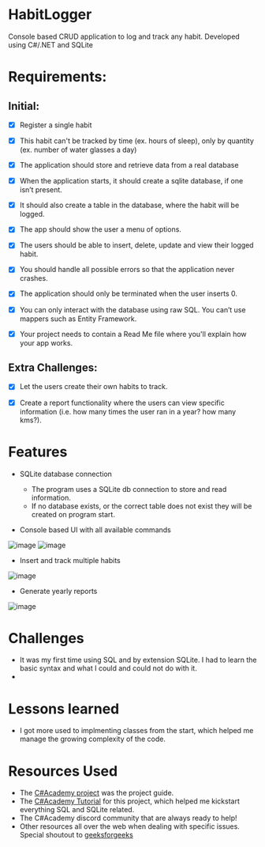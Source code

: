 # HabitLogger

Console based CRUD application to log and track any habit. Developed using C#/.NET and SQLite

# Requirements: 

## Initial:
- [x] Register a single habit

- [x] This habit can't be tracked by time (ex. hours of sleep), only by quantity (ex. number of water glasses a day)

- [x] The application should store and retrieve data from a real database

- [x] When the application starts, it should create a sqlite database, if one isn’t present.

- [x] It should also create a table in the database, where the habit will be logged.

- [x] The app should show the user a menu of options.

- [x] The users should be able to insert, delete, update and view their logged habit.

- [x] You should handle all possible errors so that the application never crashes.

- [x] The application should only be terminated when the user inserts 0.

- [x] You can only interact with the database using raw SQL. You can’t use mappers such as Entity Framework.

- [x] Your project needs to contain a Read Me file where you'll explain how your app works.

## Extra Challenges:
- [x] Let the users create their own habits to track.

- [x] Create a report functionality where the users can view specific information (i.e. how many times the user ran in a year? how many kms?).

# Features

- SQLite database connection

  - The program uses a SQLite db connection to store and read information.
  - If no database exists, or the correct table does not exist they will be created on program start.

- Console based UI with all available commands

![image](https://user-images.githubusercontent.com/64802476/221361596-0abe2117-5f70-4902-a5ee-aec2092efb22.png)
![image](https://user-images.githubusercontent.com/64802476/221361768-23ff3cff-cf09-4c49-b8df-2961a7c84065.png)


- Insert and track multiple habits

![image](https://user-images.githubusercontent.com/64802476/221361731-9dc9b708-5b7b-4c08-98c6-495649b78d56.png)

- Generate yearly reports

![image](https://user-images.githubusercontent.com/64802476/221361941-6e0e07eb-abc5-4d19-b327-0a050ff81e55.png)


# Challenges

- It was my first time using SQL and by extension SQLite. I had to learn the basic syntax and what I could and could not do with it.
- 

# Lessons learned

- I got more used to implmenting classes from the start, which helped me manage the growing complexity of the code.


# Resources Used

- The [C#Academy project](https://www.thecsharpacademy.com/project/12) was the project guide.
- The [C#Academy Tutorial](https://www.youtube.com/watch?v=d1JIJdDVFjs) for this project, which helped me kickstart everything SQL and SQLite related.
- The C#Academy discord community that are always ready to help!
- Other resources all over the web when dealing with specific issues. Special shoutout to [geeksforgeeks](geeksforgeeks.org)
